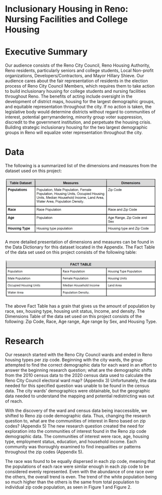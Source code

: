 
# Inclusionary Housing in Reno: Nursing Facilities and College Housing

# Executive Summary

Our audience consists of the Reno City Council, Reno Housing Authority, Reno residents, particularly seniors and college students, Local Non-profit organizations, Developers/Contractors, and Mayor Hillary Shieve. Our audience cares about the fair representation of residents in the election process of Reno City Council Members, which requires them to take action to build inclusionary housing for college students and nursing facilities throughout Reno. The benefits of acting include oversight in the development of district maps, housing for the largest demographic groups, and equitable representation throughout the city. If no action is taken, the legislative body would determine districts without regard to communities of interest, potential gerrymandering, minority group voter suppression, discredit to the government institution, and perpetuate the housing crisis. Building strategic inclusionary housing for the two largest demographic groups in Reno will equalize voter representation throughout the city.

# Data

The following is a summarized list of the dimensions and measures from the dataset used on this project:

![My Image](BAN-703-Table-001.jpg)

A more detailed presentation of dimensions and measures can be found in the Data Dictionary for this dataset located in the Appendix. The Fact Table of the data set used on this project consists of the following table:

![My Image](BAN-703-Table-002.jpg)

The above Fact Table has a grain that gives us the amount of population by race, sex, housing type, housing unit status, Income, and density. The Dimensions Table of the data set used on this project consists of the following: Zip Code, Race, Age range, Age range by Sex, and Housing Type.

# Research

Our research started with the Reno City Council wards and ended in Reno housing types per zip code. Beginning with the city wards, the group attempted to find the correct demographic data for each ward in an effort to answer the beginning research question; what are the demographic shifts from the 2010 census data to the 2020 census data used to calculate the Reno City Council electoral ward map? (Appendix 3) Unfortunately, the data needed for this specified question was unable to be found in the census data. The city wards’ demographics were obtainable, but the geographic data needed to understand the mapping and potential redistricting was out of reach.

With the discovery of the ward and census data being inaccessible, we shifted to Reno zip code demographic data. Thus, changing the research question to, what are the communities of interest in Reno based on zip codes? (Appendix 5) The new research question created the need for exploration into the communities of interest found in the Reno zip code demographic data. The communities of interest were race, age, housing type, employment status, education, and household income. Each community was thoroughly examined to find inequalities or patterns throughout the zip codes (Appendix 5).

The race was found to be equally dispersed in each zip code, meaning that the populations of each race were similar enough in each zip code to be considered evenly represented. Even with the abundance of one race over the others, the overall trend is even. The trend of the white population being so much higher than the others is the same from total population to individual zip code population, as seen in Figure 1 and Figure 2.






